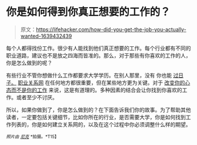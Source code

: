 # 你是如何得到你真正想要的工作的？

> 原文：<https://lifehacker.com/how-did-you-get-the-job-you-actually-wanted-1639432439>

每个人都得找份工作。很少有人能找到他们真正想要的工作。每个行业都有不同的职业道路，建议也不是放之四海而皆准的。那么，对于那些有你喜欢的工作的人，你是怎么做到的呢？



有些行业不管你想做什么工作都要求大学学历。在别人那里，没有 你也能 [过日子。](https://lifehacker.com/how-to-get-by-without-a-college-degree-and-when-you-ne-1120356954) [职业关系网](http://lifehacker.com/how-to-skip-the-sleaze-and-build-a-real-professional-ne-510256651) 在任何地方都很重要，但在某些地方更为关键。对于 [改变你的心态而不是你的工作](http://lifehacker.com/if-your-job-sucks-it-might-be-your-fault-let-s-fix-th-5936851) 来说，这是有道理的。多种因素的结合会让你找到你喜欢的工作。或者至少不讨厌。

所以，如果你做到了，你是怎么做到的？在下面告诉我们你的故事。为了帮助其他读者，一定要包括关键细节，比如你所在的行业，是否需要大学，你是如何找到工作列表的，你是如何建立关系网的，以及在这个过程中你必须调整什么样的期望。

<small>*照片由*</small> [<small>*尼克*</small>](http://www.flickr.com/photos/zzkt/6820378862) <small>*拍摄。*T15】</small>